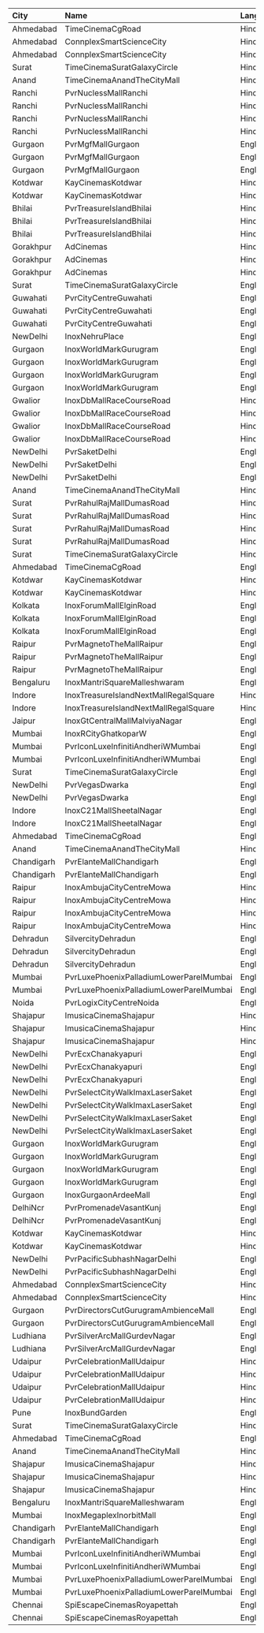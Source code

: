 | City       | Name                                    | Language |  Time | Type             |  Price | Capacity | Booked |
| :--------- | :-------------------------------------- | :------- | ----: | :--------------- | -----: | -------: | -----: |
| Ahmedabad  | TimeCinemaCgRoad                        | Hindi    | 09:15 | Standard180      |   180₹ |      108 |      8 |
| Ahmedabad  | ConnplexSmartScienceCity                | Hindi    | 10:00 | Miller           |   140₹ |      100 |      0 |
| Ahmedabad  | ConnplexSmartScienceCity                | Hindi    | 10:00 | Lounger          |   140₹ |      100 |      0 |
| Surat      | TimeCinemaSuratGalaxyCircle             | Hindi    | 10:15 | Sofa180          |   180₹ |       34 |      0 |
| Anand      | TimeCinemaAnandTheCityMall              | Hindi    | 10:15 | Standard100      |   100₹ |      131 |     31 |
| Ranchi     | PvrNuclessMallRanchi                    | Hindi    | 10:35 | Classic          |   200₹ |       17 |      0 |
| Ranchi     | PvrNuclessMallRanchi                    | Hindi    | 10:35 | Prime            |   220₹ |       30 |      2 |
| Ranchi     | PvrNuclessMallRanchi                    | Hindi    | 10:35 | Recliner         |   470₹ |        6 |      6 |
| Ranchi     | PvrNuclessMallRanchi                    | Hindi    | 10:35 | ClassicPlus      |   200₹ |       68 |      0 |
| Gurgaon    | PvrMgfMallGurgaon                       | English  | 11:00 | Classic          |   180₹ |       47 |      0 |
| Gurgaon    | PvrMgfMallGurgaon                       | English  | 11:00 | Prime            |   180₹ |       13 |      1 |
| Gurgaon    | PvrMgfMallGurgaon                       | English  | 11:00 | Recliner         |   280₹ |        8 |      2 |
| Kotdwar    | KayCinemasKotdwar                       | Hindi    | 11:00 | Gold             |   200₹ |       60 |     38 |
| Kotdwar    | KayCinemasKotdwar                       | Hindi    | 11:00 | Silver           |   150₹ |       88 |     44 |
| Bhilai     | PvrTreasureIslandBhilai                 | Hindi    | 11:15 | Classic          |   112₹ |       30 |      2 |
| Bhilai     | PvrTreasureIslandBhilai                 | Hindi    | 11:15 | Prime            |   160₹ |       79 |      0 |
| Bhilai     | PvrTreasureIslandBhilai                 | Hindi    | 11:15 | PrimePlus        |   230₹ |       41 |      2 |
| Gorakhpur  | AdCinemas                               | Hindi    | 11:45 | Platinum         |   150₹ |       52 |     12 |
| Gorakhpur  | AdCinemas                               | Hindi    | 11:45 | Diamond          |   130₹ |       23 |      0 |
| Gorakhpur  | AdCinemas                               | Hindi    | 11:45 | Gold             |   110₹ |       20 |      2 |
| Surat      | TimeCinemaSuratGalaxyCircle             | English  | 11:45 | Standard140      |   140₹ |       96 |      0 |
| Guwahati   | PvrCityCentreGuwahati                   | English  | 11:50 | Classic          |   200₹ |       44 |     22 |
| Guwahati   | PvrCityCentreGuwahati                   | English  | 11:50 | Prime            |   210₹ |      107 |     57 |
| Guwahati   | PvrCityCentreGuwahati                   | English  | 11:50 | PrimePlus        |   250₹ |       14 |      7 |
| NewDelhi   | InoxNehruPlace                          | English  | 12:00 | Normal           |   354₹ |       79 |      0 |
| Gurgaon    | InoxWorldMarkGurugram                   | English  | 12:00 | Royal            |   220₹ |       16 |      0 |
| Gurgaon    | InoxWorldMarkGurugram                   | English  | 12:00 | Club             |   200₹ |       33 |      0 |
| Gurgaon    | InoxWorldMarkGurugram                   | English  | 12:00 | Executive        |   180₹ |       13 |      0 |
| Gurgaon    | InoxWorldMarkGurugram                   | English  | 12:00 | RoyalRecliner    |   450₹ |        1 |      0 |
| Gwalior    | InoxDbMallRaceCourseRoad                | Hindi    | 12:05 | Club             |   150₹ |       48 |      0 |
| Gwalior    | InoxDbMallRaceCourseRoad                | Hindi    | 12:05 | Executive        |   150₹ |       24 |      0 |
| Gwalior    | InoxDbMallRaceCourseRoad                | Hindi    | 12:05 | RoyaleRecliners  |   250₹ |        3 |      0 |
| Gwalior    | InoxDbMallRaceCourseRoad                | Hindi    | 12:05 | Royale           |   150₹ |       49 |      0 |
| NewDelhi   | PvrSaketDelhi                           | English  | 12:05 | Classic          |   195₹ |      128 |     66 |
| NewDelhi   | PvrSaketDelhi                           | English  | 12:05 | Prime            |   240₹ |      117 |     65 |
| NewDelhi   | PvrSaketDelhi                           | English  | 12:05 | Recliner         |   420₹ |       12 |      6 |
| Anand      | TimeCinemaAnandTheCityMall              | Hindi    | 12:45 | Standard100      |   100₹ |      131 |     31 |
| Surat      | PvrRahulRajMallDumasRoad                | Hindi    | 13:00 | Recliner         |   320₹ |       24 |      2 |
| Surat      | PvrRahulRajMallDumasRoad                | Hindi    | 13:00 | Prime            |   160₹ |       72 |     32 |
| Surat      | PvrRahulRajMallDumasRoad                | Hindi    | 13:00 | ClassicPlus      |   140₹ |       30 |      8 |
| Surat      | PvrRahulRajMallDumasRoad                | Hindi    | 13:00 | Classic          |   140₹ |       30 |      0 |
| Surat      | TimeCinemaSuratGalaxyCircle             | Hindi    | 13:00 | Sofa220          |   220₹ |       34 |      0 |
| Ahmedabad  | TimeCinemaCgRoad                        | English  | 13:15 | Standard200      |   200₹ |      108 |      8 |
| Kotdwar    | KayCinemasKotdwar                       | Hindi    | 13:25 | Gold             |   200₹ |       60 |     38 |
| Kotdwar    | KayCinemasKotdwar                       | Hindi    | 13:25 | Silver           |   150₹ |       88 |     44 |
| Kolkata    | InoxForumMallElginRoad                  | English  | 13:40 | DressCircle      |   150₹ |      100 |      0 |
| Kolkata    | InoxForumMallElginRoad                  | English  | 13:40 | Galleria         |   150₹ |       36 |      0 |
| Kolkata    | InoxForumMallElginRoad                  | English  | 13:40 | Royal            |   150₹ |       23 |      0 |
| Raipur     | PvrMagnetoTheMallRaipur                 | English  | 14:00 | Prime            |   190₹ |      192 |     26 |
| Raipur     | PvrMagnetoTheMallRaipur                 | English  | 14:00 | Recliner         |   440₹ |       22 |      4 |
| Raipur     | PvrMagnetoTheMallRaipur                 | English  | 14:00 | Classic          |   160₹ |       38 |      0 |
| Bengaluru  | InoxMantriSquareMalleshwaram            | English  | 14:20 | Insignia         |   550₹ |       19 |      0 |
| Indore     | InoxTreasureIslandNextMallRegalSquare   | Hindi    | 14:30 | Club             |   170₹ |      245 |      0 |
| Indore     | InoxTreasureIslandNextMallRegalSquare   | Hindi    | 14:30 | Executive        |   150₹ |       51 |      0 |
| Jaipur     | InoxGtCentralMallMalviyaNagar           | English  | 15:15 | Insignia         |   400₹ |       13 |      0 |
| Mumbai     | InoxRCityGhatkoparW                     | English  | 15:15 | Insignia         |   450₹ |        6 |      0 |
| Mumbai     | PvrIconLuxeInfinitiAndheriWMumbai       | English  | 15:45 | Luxe             |   400₹ |       51 |     28 |
| Mumbai     | PvrIconLuxeInfinitiAndheriWMumbai       | English  | 15:45 | DboxLuxe         |   500₹ |       33 |     20 |
| Surat      | TimeCinemaSuratGalaxyCircle             | English  | 15:50 | Sofa250          |   250₹ |       34 |      0 |
| NewDelhi   | PvrVegasDwarka                          | English  | 15:55 | Prime            |   450₹ |        7 |      0 |
| NewDelhi   | PvrVegasDwarka                          | English  | 15:55 | Classic          |   345₹ |       60 |      4 |
| Indore     | InoxC21MallSheetalNagar                 | English  | 16:00 | Cl               |   220₹ |       33 |      0 |
| Indore     | InoxC21MallSheetalNagar                 | English  | 16:00 | Ry               |   220₹ |       60 |      0 |
| Ahmedabad  | TimeCinemaCgRoad                        | English  | 16:00 | Sofa280          |   280₹ |       84 |      0 |
| Anand      | TimeCinemaAnandTheCityMall              | Hindi    | 16:00 | Standard100      |   100₹ |      127 |     27 |
| Chandigarh | PvrElanteMallChandigarh                 | English  | 16:10 | Classic          |   212₹ |       70 |     18 |
| Chandigarh | PvrElanteMallChandigarh                 | English  | 16:10 | Recliner         |   599₹ |       13 |      2 |
| Raipur     | InoxAmbujaCityCentreMowa                | Hindi    | 16:15 | Club             |   112₹ |      183 |      0 |
| Raipur     | InoxAmbujaCityCentreMowa                | Hindi    | 16:15 | Executive        |    90₹ |       36 |      0 |
| Raipur     | InoxAmbujaCityCentreMowa                | Hindi    | 16:15 | RoyalRecliner    |   330₹ |       11 |      0 |
| Raipur     | InoxAmbujaCityCentreMowa                | Hindi    | 16:15 | Royal            |   140₹ |       22 |      0 |
| Dehradun   | SilvercityDehradun                      | English  | 16:30 | Gold             |    99₹ |      178 |      0 |
| Dehradun   | SilvercityDehradun                      | English  | 16:30 | Platinum         |   149₹ |        7 |      0 |
| Dehradun   | SilvercityDehradun                      | English  | 16:30 | Silver           |    99₹ |       68 |      0 |
| Mumbai     | PvrLuxePhoenixPalladiumLowerParelMumbai | English  | 16:30 | PrimePlus        |   450₹ |       15 |     15 |
| Mumbai     | PvrLuxePhoenixPalladiumLowerParelMumbai | English  | 16:30 | Prime            |   450₹ |        6 |      0 |
| Noida      | PvrLogixCityCentreNoida                 | English  | 18:00 | Classic          |   350₹ |       49 |     29 |
| Shajapur   | ImusicaCinemaShajapur                   | Hindi    | 18:00 | Royal            |   250₹ |       12 |      0 |
| Shajapur   | ImusicaCinemaShajapur                   | Hindi    | 18:00 | Redcarpet        |   160₹ |      120 |      0 |
| Shajapur   | ImusicaCinemaShajapur                   | Hindi    | 18:00 | Gold             |   110₹ |       45 |      0 |
| NewDelhi   | PvrEcxChanakyapuri                      | English  | 18:30 | Classic          |   380₹ |        8 |      0 |
| NewDelhi   | PvrEcxChanakyapuri                      | English  | 18:30 | Prime            |   430₹ |       75 |      6 |
| NewDelhi   | PvrEcxChanakyapuri                      | English  | 18:30 | PrimePlus        |   480₹ |       20 |     10 |
| NewDelhi   | PvrSelectCityWalkImaxLaserSaket         | English  | 18:40 | LoungerNormal    |   330₹ |        5 |      4 |
| NewDelhi   | PvrSelectCityWalkImaxLaserSaket         | English  | 18:40 | ClassicNormal    |   280₹ |       65 |      9 |
| NewDelhi   | PvrSelectCityWalkImaxLaserSaket         | English  | 18:40 | Prime            |   330₹ |       70 |     15 |
| NewDelhi   | PvrSelectCityWalkImaxLaserSaket         | English  | 18:40 | ReclinersNormal  |   800₹ |        9 |      9 |
| Gurgaon    | InoxWorldMarkGurugram                   | English  | 18:45 | Club             |   280₹ |       33 |      0 |
| Gurgaon    | InoxWorldMarkGurugram                   | English  | 18:45 | Executive        |   260₹ |       12 |      0 |
| Gurgaon    | InoxWorldMarkGurugram                   | English  | 18:45 | RoyalRecliner    |   550₹ |        1 |      0 |
| Gurgaon    | InoxWorldMarkGurugram                   | English  | 18:45 | Royal            |   300₹ |       21 |      0 |
| Gurgaon    | InoxGurgaonArdeeMall                    | English  | 18:45 | Insignia         |   750₹ |        7 |      0 |
| DelhiNcr   | PvrPromenadeVasantKunj                  | English  | 18:45 | Classic          |   440₹ |       50 |     25 |
| DelhiNcr   | PvrPromenadeVasantKunj                  | English  | 18:45 | Prime            |   470₹ |       44 |     33 |
| Kotdwar    | KayCinemasKotdwar                       | Hindi    | 18:45 | Gold             |   200₹ |       60 |     38 |
| Kotdwar    | KayCinemasKotdwar                       | Hindi    | 18:45 | Silver           |   150₹ |       88 |     44 |
| NewDelhi   | PvrPacificSubhashNagarDelhi             | English  | 18:50 | Prime            |   480₹ |       52 |      0 |
| NewDelhi   | PvrPacificSubhashNagarDelhi             | English  | 18:50 | PrimePlus        |   480₹ |       18 |      3 |
| Ahmedabad  | ConnplexSmartScienceCity                | Hindi    | 19:00 | Miller           |   160₹ |      100 |      0 |
| Ahmedabad  | ConnplexSmartScienceCity                | Hindi    | 19:00 | Lounger          |   140₹ |      100 |      0 |
| Gurgaon    | PvrDirectorsCutGurugramAmbienceMall     | English  | 19:00 | Platinum         |   900₹ |       27 |     20 |
| Gurgaon    | PvrDirectorsCutGurugramAmbienceMall     | English  | 19:00 | PlatinumSuperior | 1,100₹ |        8 |      6 |
| Ludhiana   | PvrSilverArcMallGurdevNagar             | English  | 19:05 | Prime            |   320₹ |       15 |      6 |
| Ludhiana   | PvrSilverArcMallGurdevNagar             | English  | 19:05 | Classic          |   270₹ |       53 |      0 |
| Udaipur    | PvrCelebrationMallUdaipur               | Hindi    | 19:10 | Classic          |   160₹ |       26 |      0 |
| Udaipur    | PvrCelebrationMallUdaipur               | Hindi    | 19:10 | Prime            |   190₹ |       78 |      5 |
| Udaipur    | PvrCelebrationMallUdaipur               | Hindi    | 19:10 | PrimePlus        |   230₹ |       26 |      4 |
| Udaipur    | PvrCelebrationMallUdaipur               | Hindi    | 19:10 | Recliner         |   320₹ |       13 |      8 |
| Pune       | InoxBundGarden                          | English  | 19:15 | Royale           |   400₹ |        9 |      0 |
| Surat      | TimeCinemaSuratGalaxyCircle             | Hindi    | 19:15 | Standard200      |   200₹ |       96 |      0 |
| Ahmedabad  | TimeCinemaCgRoad                        | English  | 19:20 | Standard280      |   280₹ |       84 |      0 |
| Anand      | TimeCinemaAnandTheCityMall              | Hindi    | 19:30 | Standard100      |   100₹ |      142 |     42 |
| Shajapur   | ImusicaCinemaShajapur                   | Hindi    | 21:00 | Royal            |   250₹ |       12 |      0 |
| Shajapur   | ImusicaCinemaShajapur                   | Hindi    | 21:00 | Redcarpet        |   160₹ |      120 |      0 |
| Shajapur   | ImusicaCinemaShajapur                   | Hindi    | 21:00 | Gold             |   110₹ |       45 |      0 |
| Bengaluru  | InoxMantriSquareMalleshwaram            | English  | 21:00 | Insignia         |   500₹ |       25 |      0 |
| Mumbai     | InoxMegaplexInorbitMall                 | English  | 21:00 | Insignia         |   450₹ |       12 |      0 |
| Chandigarh | PvrElanteMallChandigarh                 | English  | 21:15 | Classic          |   212₹ |       70 |     17 |
| Chandigarh | PvrElanteMallChandigarh                 | English  | 21:15 | Recliner         |   599₹ |       13 |      9 |
| Mumbai     | PvrIconLuxeInfinitiAndheriWMumbai       | English  | 22:00 | Luxe             |   450₹ |       51 |     29 |
| Mumbai     | PvrIconLuxeInfinitiAndheriWMumbai       | English  | 22:00 | DboxLuxe         |   550₹ |       33 |     27 |
| Mumbai     | PvrLuxePhoenixPalladiumLowerParelMumbai | English  | 22:00 | PrimePlus        |   500₹ |       15 |     15 |
| Mumbai     | PvrLuxePhoenixPalladiumLowerParelMumbai | English  | 22:00 | Prime            |   500₹ |        6 |      6 |
| Chennai    | SpiEscapeCinemasRoyapettah              | English  | 22:15 | Elite            |   211₹ |       50 |     48 |
| Chennai    | SpiEscapeCinemasRoyapettah              | English  | 22:15 | Budget           |    66₹ |        5 |      5 |